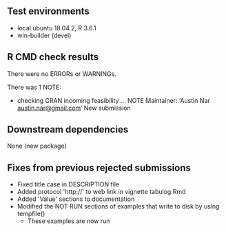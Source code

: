 ## Test environments
* local ubuntu 18.04.2, R 3.6.1
* win-builder (devel)

## R CMD check results
There were no ERRORs or WARNINGs. 

There was 1 NOTE:

* checking CRAN incoming feasibility ... NOTE
  Maintainer: ‘Austin Nar <austin.nar@gmail.com>’
  New submission

## Downstream dependencies
None (new package)

## Fixes from previous rejected submissions
* Fixed title case in DESCRIPTION file
* Added protocol 'http://' to web link in vignette tabulog.Rmd
* Added 'Value' sections to documentation
* Modified the NOT RUN sections of examples that write to disk by using tempfile()
    - These examples are now run